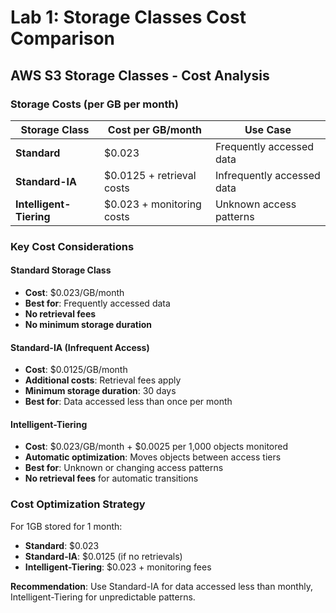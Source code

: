 # Lab 1: Storage Classes Cost Comparison

## AWS S3 Storage Classes - Cost Analysis

### Storage Costs (per GB per month)

| Storage Class | Cost per GB/month | Use Case |
|---------------|-------------------|----------|
| **Standard** | $0.023 | Frequently accessed data |
| **Standard-IA** | $0.0125 + retrieval costs | Infrequently accessed data |
| **Intelligent-Tiering** | $0.023 + monitoring costs | Unknown access patterns |

### Key Cost Considerations

#### Standard Storage Class
- **Cost**: $0.023/GB/month
- **Best for**: Frequently accessed data
- **No retrieval fees**
- **No minimum storage duration**

#### Standard-IA (Infrequent Access)
- **Cost**: $0.0125/GB/month
- **Additional costs**: Retrieval fees apply
- **Minimum storage duration**: 30 days
- **Best for**: Data accessed less than once per month

#### Intelligent-Tiering
- **Cost**: $0.023/GB/month + $0.0025 per 1,000 objects monitored
- **Automatic optimization**: Moves objects between access tiers
- **Best for**: Unknown or changing access patterns
- **No retrieval fees** for automatic transitions

### Cost Optimization Strategy
For 1GB stored for 1 month:
- **Standard**: $0.023
- **Standard-IA**: $0.0125 (if no retrievals)
- **Intelligent-Tiering**: $0.023 + monitoring fees

**Recommendation**: Use Standard-IA for data accessed less than monthly, Intelligent-Tiering for unpredictable patterns.